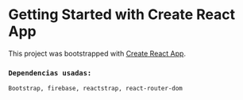 # Getting Started with Create React App

This project was bootstrapped with [Create React App](https://github.com/facebook/create-react-app).


### `Dependencias usadas:`
 `Bootstrap, firebase, reactstrap, react-router-dom`

